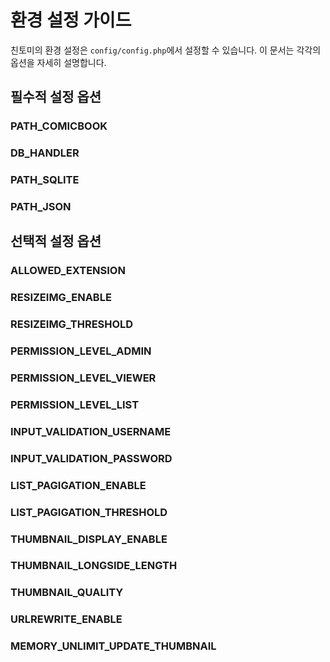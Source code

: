 # 환경 설정 가이드
친토미의 환경 설정은 `config/config.php`에서 설정할 수 있습니다. 이 문서는 각각의 옵션을 자세히 설명합니다.

## 필수적 설정 옵션
### PATH_COMICBOOK
### DB_HANDLER
### PATH_SQLITE
### PATH_JSON

## 선택적 설정 옵션
### ALLOWED_EXTENSION
### RESIZEIMG_ENABLE
### RESIZEIMG_THRESHOLD
### PERMISSION_LEVEL_ADMIN
### PERMISSION_LEVEL_VIEWER
### PERMISSION_LEVEL_LIST
### INPUT_VALIDATION_USERNAME
### INPUT_VALIDATION_PASSWORD
### LIST_PAGIGATION_ENABLE
### LIST_PAGIGATION_THRESHOLD
### THUMBNAIL_DISPLAY_ENABLE
### THUMBNAIL_LONGSIDE_LENGTH
### THUMBNAIL_QUALITY
### URLREWRITE_ENABLE
### MEMORY_UNLIMIT_UPDATE_THUMBNAIL
